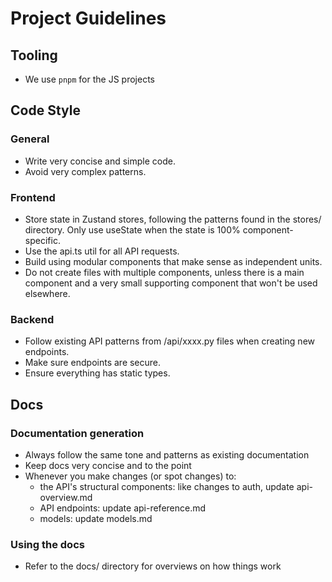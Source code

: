 # Project Guidelines

## Tooling

- We use `pnpm` for the JS projects

## Code Style

### General

- Write very concise and simple code.
- Avoid very complex patterns.

### Frontend

- Store state in Zustand stores, following the patterns found in the stores/ directory. Only use useState when the state is 100% component-specific.
- Use the api.ts util for all API requests.
- Build using modular components that make sense as independent units.
- Do not create files with multiple components, unless there is a main component and a very small supporting component that won't be used elsewhere.

### Backend

- Follow existing API patterns from /api/xxxx.py files when creating new endpoints.
- Make sure endpoints are secure.
- Ensure everything has static types.

## Docs

### Documentation generation

- Always follow the same tone and patterns as existing documentation
- Keep docs very concise and to the point
- Whenever you make changes (or spot changes) to:
    - the API's structural components: like changes to auth, update api-overview.md
    - API endpoints: update api-reference.md
    - models: update models.md

### Using the docs

- Refer to the docs/ directory for overviews on how things work

